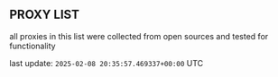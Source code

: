 ## PROXY LIST

all proxies in this list were collected from open sources and tested for functionality

last update: `2025-02-08 20:35:57.469337+00:00` UTC